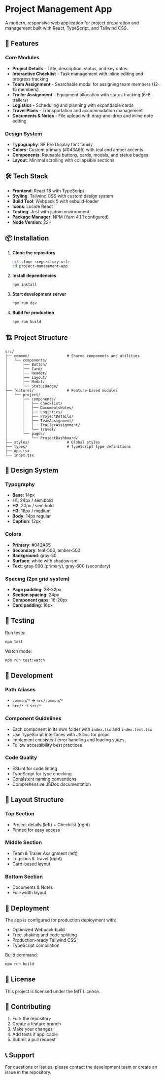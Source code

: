 # Project Management App

A modern, responsive web application for project preparation and management built with React, TypeScript, and Tailwind CSS.

## 🚀 Features

### Core Modules
- **Project Details** - Title, description, status, and key dates
- **Interactive Checklist** - Task management with inline editing and progress tracking
- **Team Assignment** - Searchable modal for assigning team members (12-15 members)
- **Trailer Assignment** - Equipment allocation with status tracking (6-8 trailers)
- **Logistics** - Scheduling and planning with expandable cards
- **Travel Plans** - Transportation and accommodation management
- **Documents & Notes** - File upload with drag-and-drop and inline note editing

### Design System
- **Typography**: SF Pro Display font family
- **Colors**: Custom primary (#043A65) with teal and amber accents
- **Components**: Reusable buttons, cards, modals, and status badges
- **Layout**: Minimal scrolling with collapsible sections

## 🛠️ Tech Stack

- **Frontend**: React 18 with TypeScript
- **Styling**: Tailwind CSS with custom design system
- **Build Tool**: Webpack 5 with esbuild-loader
- **Icons**: Lucide React
- **Testing**: Jest with jsdom environment
- **Package Manager**: NPM (Yarn 4.1.1 configured)
- **Node Version**: 22+

## 📦 Installation

1. **Clone the repository**
   ```bash
   git clone <repository-url>
   cd project-management-app
   ```

2. **Install dependencies**
   ```bash
   npm install
   ```

3. **Start development server**
   ```bash
   npm run dev
   ```

4. **Build for production**
   ```bash
   npm run build
   ```

## 🏗️ Project Structure

```
src/
├── common/                 # Shared components and utilities
│   └── components/
│       ├── Button/
│       ├── Card/
│       ├── Header/
│       ├── Layout/
│       ├── Modal/
│       └── StatusBadge/
├── features/               # Feature-based modules
│   └── project/
│       ├── components/
│       │   ├── Checklist/
│       │   ├── DocumentsNotes/
│       │   ├── Logistics/
│       │   ├── ProjectDetails/
│       │   ├── TeamAssignment/
│       │   ├── TrailerAssignment/
│       │   └── Travel/
│       └── pages/
│           └── ProjectDashboard/
├── styles/                 # Global styles
├── types/                  # TypeScript type definitions
├── App.tsx
└── index.tsx
```

## 🎨 Design System

### Typography
- **Base**: 14px
- **H1**: 24px / semibold
- **H2**: 20px / semibold
- **H3**: 18px / medium
- **Body**: 14px regular
- **Caption**: 12px

### Colors
- **Primary**: #043A65
- **Secondary**: teal-500, amber-500
- **Background**: gray-50
- **Surface**: white with shadow-sm
- **Text**: gray-900 (primary), gray-600 (secondary)

### Spacing (2px grid system)
- **Page padding**: 28-32px
- **Section spacing**: 24px
- **Component gaps**: 16-20px
- **Card padding**: 16px

## 🧪 Testing

Run tests:
```bash
npm test
```

Watch mode:
```bash
npm run test:watch
```

## 🔧 Development

### Path Aliases
- `common/*` → `src/common/*`
- `src/*` → `src/*`

### Component Guidelines
- Each component in its own folder with `index.tsx` and `index.test.tsx`
- Use TypeScript interfaces with JSDoc for props
- Implement consistent error handling and loading states
- Follow accessibility best practices

### Code Quality
- ESLint for code linting
- TypeScript for type checking
- Consistent naming conventions
- Comprehensive JSDoc documentation

## 📱 Layout Structure

### Top Section
- Project details (left) + Checklist (right)
- Pinned for easy access

### Middle Section
- Team & Trailer Assignment (left)
- Logistics & Travel (right)
- Card-based layout

### Bottom Section
- Documents & Notes
- Full-width layout

## 🚀 Deployment

The app is configured for production deployment with:
- Optimized Webpack build
- Tree-shaking and code splitting
- Production-ready Tailwind CSS
- TypeScript compilation

Build command:
```bash
npm run build
```

## 📄 License

This project is licensed under the MIT License.

## 🤝 Contributing

1. Fork the repository
2. Create a feature branch
3. Make your changes
4. Add tests if applicable
5. Submit a pull request

## 📞 Support

For questions or issues, please contact the development team or create an issue in the repository.
